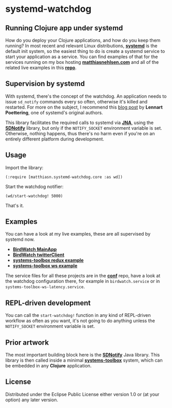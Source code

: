 # systemd-watchdog

## Running Clojure app under systemd

How do you deploy your Clojure applications, and how do you keep them running?
In most recent and relevant Linux
distributions, **[systemd](https://en.wikipedia.org/wiki/Systemd)**
is the default init system, so the easiest thing to do is create a systemd
service to start your application as a service. You can find examples of that
for the services running on my box hosting **[matthiasnehlsen.com](http://matthiasnehlsen.com/)**
and all of the related live examples in this **[repo](https://github.com/matthiasn/conf)**.


## Supervision by systemd

With systemd, there's the concept of the watchdog. An application needs to issue
`sd_notify` commands every so often, otherwise it's killed and restarted.
For more on the subject, I recommend this
[blog post](http://0pointer.de/blog/projects/watchdog.html) by **Lennart Poettering**,
one of systemd's original authors.

This library facilitates the required calls to systemd via **[JNA](https://github.com/java-native-access/jna)**,
using the **[SDNotify](https://github.com/faljse/SDNotify)** library, but only if
the `NOTIFY_SOCKET` environment variable is set. Otherwise, nothing happens, thus
there's no harm even if you're on an entirely different platform during development.


## Usage

Import the library:

    (:require [matthiasn.systemd-watchdog.core :as wd])

Start the watchdog notifier:

    (wd/start-watchdog! 5000)

That's it.


## Examples

You can have a look at my live examples, these are all supervised by systemd now.

* **[BirdWatch MainApp](https://github.com/matthiasn/BirdWatch/blob/master/Clojure-Websockets/MainApp/src/clj/birdwatch/main.clj)**
* **[BirdWatch twitterClient](https://github.com/matthiasn/BirdWatch/blob/master/Clojure-Websockets/TwitterClient/src/clj/birdwatch_tc/main.clj)**
* **[systems-toolbox redux example](https://github.com/matthiasn/systems-toolbox/blob/master/examples/redux-counter01/src/clj/example/core.clj)**
* **[systems-toolbox ws example](https://github.com/matthiasn/systems-toolbox/blob/master/examples/trailing-mouse-pointer/src/clj/example/core.clj)**


The service files for all these projects are in the **[conf](https://github.com/matthiasn/conf)**
repo, have a look at the watchdog configuration there, for example in
`birdwatch.service` or in `systems-toolbox-ws-latency.service`.


## REPL-driven development

You can call the `start-watchdog!` function in any kind of REPL-driven workflow
as often as you want, it's not going to do anything unless the `NOTIFY_SOCKET`
environment variable is set.


## Prior artwork

The most important building block here is
the **[SDNotify](https://github.com/faljse/SDNotify)** Java library. This
library is then called inside a
minimal **[systems-toolbox](https://github.com/matthiasn/systems-toolbox)**
system, which can be embedded in any **Clojure** application.


## License

Distributed under the Eclipse Public License either version 1.0 or
(at your option) any later version.
